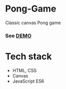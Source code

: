 # Pong-Game
Classic canvas Pong game

### **See [DEMO]( https://kotwin98.github.io/Pong-Game/)**
# Tech stack
* HTML, CSS
* Canvas
* JavaScript ES6
